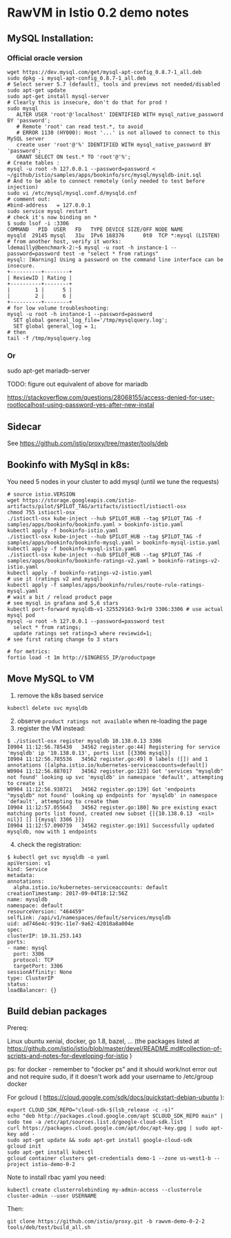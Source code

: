 
# RawVM in Istio 0.2 demo notes

## MySQL Installation:

### Official oracle version
```shell
wget https://dev.mysql.com/get/mysql-apt-config_0.8.7-1_all.deb
sudo dpkg -i mysql-apt-config_0.8.7-1_all.deb
# Select server 5.7 (default), tools and previews not needed/disabled
sudo apt-get update
sudo apt-get install mysql-server
# Clearly this is insecure, don't do that for prod !
sudo mysql
   ALTER USER 'root'@'localhost' IDENTIFIED WITH mysql_native_password BY 'password';
   # Remote 'root' can read test.*, to avoid
   # ERROR 1130 (HY000): Host '...' is not allowed to connect to this MySQL server
   create user 'root'@'%' IDENTIFIED WITH mysql_native_password BY 'password';
   GRANT SELECT ON test.* TO 'root'@'%';
# Create tables :
mysql -u root -h 127.0.0.1 --password=password < ~/github/istio/samples/apps/bookinfo/src/mysql/mysqldb-init.sql
# And to be able to connect remotely (only needed to test before injection)
sudo vi /etc/mysql/mysql.conf.d/mysqld.cnf
# comment out:
#bind-address   = 127.0.0.1
sudo service mysql restart
# check it's now binding on *
$ sudo lsof -i :3306
COMMAND   PID  USER   FD   TYPE DEVICE SIZE/OFF NODE NAME
mysqld  29145 mysql   31u  IPv6 168376      0t0  TCP *:mysql (LISTEN)
# from another host, verify it works:
ldemailly@benchmark-2:~$ mysql -u root -h instance-1 --password=password test -e "select * from ratings"
mysql: [Warning] Using a password on the command line interface can be insecure.
+----------+--------+
| ReviewID | Rating |
+----------+--------+
|        1 |      5 |
|        2 |      6 |
+----------+--------+
# for low volume troubleshooting:
mysql -u root -h instance-1 --password=password
  SET global general_log_file='/tmp/mysqlquery.log';
  SET global general_log = 1;
# then
tail -f /tmp/mysqlquery.log  
```

### Or
sudo apt-get mariadb-server

TODO: figure out equivalent of above for mariadb

https://stackoverflow.com/questions/28068155/access-denied-for-user-rootlocalhost-using-password-yes-after-new-instal


## Sidecar
See
https://github.com/istio/proxy/tree/master/tools/deb

## Bookinfo with MySql in k8s:

You need 5 nodes in your cluster to add mysql (until we tune the requests)
```
# source istio.VERSION
wget https://storage.googleapis.com/istio-artifacts/pilot/$PILOT_TAG/artifacts/istioctl/istioctl-osx
chmod 755 istioctl-osx
./istioctl-osx kube-inject --hub $PILOT_HUB --tag $PILOT_TAG -f samples/apps/bookinfo/bookinfo.yaml > bookinfo-istio.yaml
kubectl apply -f bookinfo-istio.yaml
./istioctl-osx kube-inject --hub $PILOT_HUB --tag $PILOT_TAG -f samples/apps/bookinfo/bookinfo-mysql.yaml > bookinfo-mysql-istio.yaml
kubectl apply -f bookinfo-mysql-istio.yaml
./istioctl-osx kube-inject --hub $PILOT_HUB --tag $PILOT_TAG -f samples/apps/bookinfo/bookinfo-ratings-v2.yaml > bookinfo-ratings-v2-istio.yaml
kubectl apply -f bookinfo-ratings-v2-istio.yaml
# use it (ratings v2 and mysql)
kubectl apply -f samples/apps/bookinfo/rules/route-rule-ratings-mysql.yaml
# wait a bit / reload product page
# see mysql in grafana and 5,6 stars
kubectl port-forward mysqldb-v1-325529163-9x1r0 3306:3306 # use actual mysql pod
mysql -u root -h 127.0.0.1 --password=password test
  select * from ratings;
  update ratings set rating=3 where reviewid=1;
# see first rating change to 3 stars

# for metrics:
fortio load -t 1m http://$INGRESS_IP/productpage
```
## Move MySQL to VM
1. remove the k8s based service
  ```
  kubectl delete svc mysqldb
  ```
2. observe `product ratings not available` when re-loading the page
3. register the VM instead:
  ```
  $ ./istioctl-osx register mysqldb 10.138.0.13 3306
I0904 11:12:56.785430   34562 register.go:44] Registering for service 'mysqldb' ip '10.138.0.13', ports list [{3306 mysql}]
I0904 11:12:56.785536   34562 register.go:49] 0 labels ([]) and 1 annotations ([alpha.istio.io/kubernetes-serviceaccounts=default])
W0904 11:12:56.887017   34562 register.go:123] Got 'services "mysqldb" not found' looking up svc 'mysqldb' in namespace 'default', attempting to create it
W0904 11:12:56.938721   34562 register.go:139] Got 'endpoints "mysqldb" not found' looking up endpoints for 'mysqldb' in namespace 'default', attempting to create them
I0904 11:12:57.055643   34562 register.go:180] No pre existing exact matching ports list found, created new subset {[{10.138.0.13  <nil> nil}] [] [{mysql 3306 }]}
I0904 11:12:57.090739   34562 register.go:191] Successfully updated mysqldb, now with 1 endpoints
  ```
4. check the registration:
  ```
  $ kubectl get svc mysqldb -o yaml
apiVersion: v1
kind: Service
metadata:
  annotations:
    alpha.istio.io/kubernetes-serviceaccounts: default
  creationTimestamp: 2017-09-04T18:12:56Z
  name: mysqldb
  namespace: default
  resourceVersion: "464459"
  selfLink: /api/v1/namespaces/default/services/mysqldb
  uid: ad746e4c-919c-11e7-9a62-42010a8a004e
spec:
  clusterIP: 10.31.253.143
  ports:
  - name: mysql
    port: 3306
    protocol: TCP
    targetPort: 3306
  sessionAffinity: None
  type: ClusterIP
status:
  loadBalancer: {}
  ```

## Build debian packages

Prereq:

Linux ubuntu xenial, docker, go 1.8, bazel, ... (the packages listed at https://github.com/istio/istio/blob/master/devel/README.md#collection-of-scripts-and-notes-for-developing-for-istio )

ps: for docker - remember to "docker ps" and it should work/not error out and not require sudo, if it doesn't work add your username to /etc/group docker

For gcloud (  https://cloud.google.com/sdk/docs/quickstart-debian-ubuntu ):
```shell
export CLOUD_SDK_REPO="cloud-sdk-$(lsb_release -c -s)"
echo "deb http://packages.cloud.google.com/apt $CLOUD_SDK_REPO main" | sudo tee -a /etc/apt/sources.list.d/google-cloud-sdk.list
curl https://packages.cloud.google.com/apt/doc/apt-key.gpg | sudo apt-key add -
sudo apt-get update && sudo apt-get install google-cloud-sdk
gcloud init
sudo apt-get install kubectl
gcloud container clusters get-credentials demo-1 --zone us-west1-b --project istio-demo-0-2
```

Note to install rbac yaml you need:
```
kubectl create clusterrolebinding my-admin-access --clusterrole cluster-admin --user USERNAME
```

Then:

```
git clone https://github.com/istio/proxy.git -b rawvm-demo-0-2-2
tools/deb/test/build_all.sh
```
